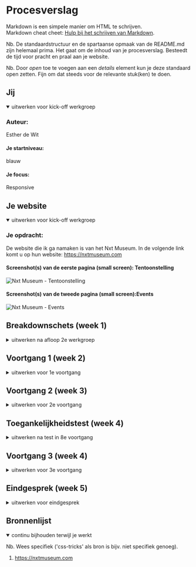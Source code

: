 # Procesverslag
Markdown is een simpele manier om HTML te schrijven.  
Markdown cheat cheet: [Hulp bij het schrijven van Markdown](https://github.com/adam-p/markdown-here/wiki/Markdown-Cheatsheet).

Nb. De standaardstructuur en de spartaanse opmaak van de README.md zijn helemaal prima. Het gaat om de inhoud van je procesverslag. Besteedt de tijd voor pracht en praal aan je website.

Nb. Door *open* toe te voegen aan een *details* element kun je deze standaard open zetten. Fijn om dat steeds voor de relevante stuk(ken) te doen.





## Jij

<details open>
<summary>uitwerken voor kick-off werkgroep</summary>

### Auteur:
Esther de Wit 

#### Je startniveau:
blauw

#### Je focus:
Responsive
 
</details>





## Je website

<details open>
<summary>uitwerken voor kick-off werkgroep</summary>

### Je opdracht:
De website die ik ga namaken is van het Nxt Museum. 
In de volgende link komt u op hun website: https://nxtmuseum.com

#### Screenshot(s) van de eerste pagina (small screen): Tentoonstelling 

![Nxt Museum - Tentoonstelling ](https://user-images.githubusercontent.com/89992194/133617304-0cd878f6-97ed-4b01-9d3e-af2bda693385.png)


#### Screenshot(s) van de tweede pagina (small screen):Events
 
 ![Nxt Museum - Events](https://user-images.githubusercontent.com/89992194/133617092-9c2073a6-3452-4685-a32f-d1ab87ca005c.png)
</details>





## Breakdownschets (week 1)

<details>
<summary>uitwerken na afloop 2e werkgroep</summary>
 
### Beide pagina's
 
<img width="385" alt="Schermafbeelding 2021-09-16 om 15 07 31" src="https://user-images.githubusercontent.com/89992194/133617643-1eafc0b3-45a5-4c4c-a0c2-a4313e49f14a.png">

--> Na eventuele aanpassingen ga ik het volgende nog invoegen:
 
### de hele pagina: 
<img src="images/dummy-plaatje.jpg" width="375px" alt="breakdown van de hele pagina">

### dynamisch deel (bijv menu): 
<img src="images/dummy-plaatje.jpg" width="375px" alt="breakdown van een dynamisch deel">

### wellicht nog een dynamisch deel (bijv filter): 
<img src="images/dummy-plaatje.jpg" width="375px" alt="breakdown van nog een dynamisch deel">

</details>





## Voortgang 1 (week 2)

<details>
<summary>uitwerken voor 1e voortgang</summary>

### Stand van zaken

Ik merk dat CCS mij veel gemakkelijker af gaat dan JS. Dit vind ik dan ook lastig. Wel vond de opdrachten erg leuk om te doen, echter is het wel
veel werk als je zelf moeite hebt met coderen. Hierbij merk ik dan ook wel dat ik opdrachten of niet 
helemaal af krijg of erg lang bezig ben.
 
Verder merk ik ook dat ik weer erg moet inkomen en meerdere dingen weer opnieuw moet opzoeken, omdat HTML bijvoorbeeld
alweer een jaar geleden is. Ik moet gewoon weer even van start gaan! Je zou me kunnen vergelijken met een diesel. 
 
(neem ook screenshots op van delen van je website en code)###--> waarom hoort dit hierbij?


### Agenda voor meeting
samen met je groepje opstellen

| Esther de Wit  | student 2          | student 3    | student 4        |
| ---            | ---                | ---          | ---              |
| - HTML element | en dit             | en ik dit    | en dan ik dat    |
| - article      | dit als er tijd is | nog een punt | dit wil ik zeker |
| - section      | ...                | ...          | ...              |


### Verslag van meeting
hier na afloop snel de uitkomsten van de meeting vastleggen

- punt 1
- punt 2
- nog een punt
- ...

</details>





## Voortgang 2 (week 3)

<details>
<summary>uitwerken voor 2e voortgang</summary>

### Stand van zaken
 
In deze week vond ik het lastig om mijn concentratie bij Frontend te houden. 
hier dit ging goed & dit was lastig (neem ook screenshots op van delen van je website en code)


### Agenda voor meeting
samen met je groepje opstellen

| student 1      | student 2          | student 3    | student 4        |
| ---            | ---                | ---          | ---              |
| dit bespreken  | en dit             | en ik dit    | en dan ik dat    |
| en dat ook nog | dit als er tijd is | nog een punt | dit wil ik zeker |
| ...            | ...                | ...          | ...              |


### Verslag van meeting
hier na afloop snel de uitkomsten van de meeting vastleggen

- punt 1
- punt 2
- nog een punt
- ...

</details>





## Toegankelijkheidstest (week 4)

<details>
<summary>uitwerken na test in 8e voortgang</summary>
 
### Bevindingen oog aandoeningen
### Bevindingen met mogelijke verandering
Tijdens de toegankelijkheidstest zijn bij mij de volgende bevindingen naar voren gekomen:

#### Low Contrast
Tijdens het testen met de verschillende brillen kwam de eerste bevinding naar boven met de 'Low Contrast' bril. 
Deze bril liet het beeld vervagen en je merkte in mijn scherm dat het verschil tussen muis en achtergrond niet meer 
zichtbaas was. Dit is dan ook een bevinding die valt te verbeteren. 
![IMG_0103](https://user-images.githubusercontent.com/89992194/135269511-bc2385bd-160d-4238-a6f1-2fd0acbdd83e.jpg)
![IMG_0105](https://user-images.githubusercontent.com/89992194/135269515-045ebe60-da17-46d6-bb08-7df2fddc78f0.jpg)

Het volgende heb ik hieraan gedaan en heb ik net zo gemaakt als de orginele Nxt Museum website:
<img width="335" alt="Schermafbeelding 2021-09-29 om 14 46 38" src="https://user-images.githubusercontent.com/89992194/135273802-bd5ce60b-b4c2-4587-a819-cfc7c2e0c82d.png">


####  Diabetic retinopathy (Diabetische retinopathie)
Moeilijk te focussen en minder goed volgebaar. Je kunt de muis dan ook moeilijk vinden.
In het voorbeeld Low contrast heb ik weergegeven waar dit hem in zit en hoe ik dit heb opgelost. 
Dit heb ik dan ook laten zien aan de hand van afbeeldingen. 

 
 #### Bevindingen 
 
 Color-blind (kleurenblind)
 Zorgt ervoor dat het scherm meer geel wordt met deze bril. Verder is alles nog duidelijk te zien op het scherm.
 Ik heb niet kunnen ondervinden op mijn website, waarom dit een belemmering zou zijn voor kleurenblinden. 
 
 Peripheral field loss (Glaucoom)
 De donkere plaatjes lijken veel op elkaar. Dit is echter niet te wijzigen aangezien ik de website van het
 Nxt Museum moet na maken. Echter zou dit wel een advies zijn voor de bouwers van de website van het Nxt Museum.
 
 Blur/glare cataract 
 Tekst is moeilijk te lezen voor de blur. De ruimte tussen de letter is te klein je ziet eigenlijk een 
 soort vervaagd wit vlak. Om dit te verbeteren zou je de letters niet te dik/ te dun moeten doen en de
 woorden meer verspreiden over het vlak. Echter ben ik van mening dat het er dan niet meer uit ziet en
 zou ik de lezer adviseren om een voice over te gebruiken voor de tekst. 
 
 Central Field Loss
 Bij deze aandoening is het zicht in het midden gehele weg. Je probeert dan ook met de bril om erover heen 
 te gaan kijken. Ik dat lezen van grote tekste te vermoeiend voor iemand is met deze aandoening. Daarom 
 zou ik ook iemand met deze aandoening willen adviseren om een voice-over te gebruiken.
 
 Hemifield
 Bij deze gezichtsaandoening zie je niets vanaf de zijkant komen. Het beeldvlak dat je hebt is vooral gefocust naarvoren.
 Je ziet niets van de zijkant aan komen. Opzich voor een scherm weinig problemen.
 
#### Voice-over

Tijdens het testen van de voice-over heb ik gemerkt dat je echt wel even moet weten hoe de Voice-over. Het lijkt dan mij ook wel lastig als je moeilijk zicht hebt om uberhaupt dit uit te vogelen. Bij het testen van mijn website die ik tot nu toe heb. Heb ik de volgende ondervonden:
 
 #### - Korte teksten: Vele korte zinnen/teksten komen heel raar over als je de voice-over aan hebt. 
 Je krijg het idee als of je pagina geen hele zinnen uitspreken bijna. Ik ben van mening dat je dus echt beter het 
 verschil zou moeten kunnen horen tussen bepaalde delen op een website. Waardoor je hoort wanneer het de informatie van de   
 pagina en of het bijvoorbeeld bij een afbeelding hoort. Echter weet ik niet hoe ik dit voor elkaar krijg en heb ik nog genoeg 
 werk aan mijn website op zich zelf. Dit zou ik dan ook zien als een verbetering voor later. 
 
 #### - Klikbaarheid: Tijdens het testen heb ik gemerkt dat je niet hoort wanneer iets klikbaar is. Denk hierbij aan het    
 hamburgermenu dat ik heb, de klikbare afbeeldingen en andere links (footer). Echter heb ik geen idee hoe ik dit kan realiseren  
 en zie ik meer als een verbetering voor later. 

 #### - Afbeeldingen: Bij de afbeeldingen kwam ik er achter dat je eigenlijk niet hoort dat er afbeeldingen zijn. Ik weet hoe ik 
 dit kan toevoegen aan de afbeeldingen en ga ik ook zeker verwerken in mijn website. 
 
 #### - Verschil tussen menu en tekst:
 
 #### - Engels v.s Nederlands: Als je de 
 
 
 
 

 
#### Titel volgende bevinding. 
Hier korte omschrijving (met indien nodig een afbeelding)

Hier een omschrijving van hoe het opgelost kan worden (met indien nodig een afbeelding)


#### Titel nog een bevinding. 
Hier korte omschrijving (met indien nodig een afbeelding)

Hier een omschrijving van hoe het opgelost kan worden (met indien nodig een afbeelding)
 

</details>





## Voortgang 3 (week 4)

<details>
<summary>uitwerken voor 3e voortgang</summary>

### Stand van zaken
 

hier dit ging goed & dit was lastig (neem ook screenshots op van delen van je website en code)


### Agenda voor meeting
samen met je groepje opstellen

| student 1      | student 2          | student 3    | student 4        |
| ---            | ---                | ---          | ---              |
| dit bespreken  | en dit             | en ik dit    | en dan ik dat    |
| en dat ook nog | dit als er tijd is | nog een punt | dit wil ik zeker |
| ...            | ...                | ...          | ...              |


### Verslag van meeting
hier na afloop snel de uitkomsten van de meeting vastleggen

- punt 1
- punt 2
- nog een punt
- ...

</details>





## Eindgesprek (week 5)

<details>
<summary>uitwerken voor eindgesprek</summary>

### Stand van zaken
hier dit ging goed & dit was lastig (neem ook screenshots op van delen van je website en code)

### Screenshot(s)

hier screenshot(s) van je eindresultaat

</details>





## Bronnenlijst

<details open>
<summary>continu bijhouden terwijl je werkt</summary>

Nb. Wees specifiek ('css-tricks' als bron is bijv. niet specifiek genoeg).

1. https://nxtmuseum.com


</details>
